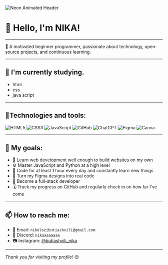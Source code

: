 
<!-- ჰედერი 5: Neon Lights SVG -->
<p>
  <img 
    src="https://readme-typing-svg.herokuapp.com?font=Orbitron&size=30&pause=1000&color=730800&width=700&lines=I'm+NIKA.;Creating+Websites+and+Discord+Channels" 
    alt="Neon Animated Header" 
    style=" margin-right: 110px;" 
  />
</p>

# 👋 Hello, I'm NIKA!

---

🎯 A motivated beginner programmer, passionate about technology, open-source projects, and continuous learning.

---

## 🧠 I'm currently studying.
- html  
- css  
- java script
---

## 🔧Technologies and tools:
![HTML5](https://img.shields.io/badge/-HTML5-E34F26?logo=html5&logoColor=white&style=flat)
![CSS3](https://img.shields.io/badge/-CSS3-1572B6?logo=css3&logoColor=white&style=flat)
![JavaScript](https://img.shields.io/badge/-JavaScript-F7DF1E?logo=javascript&logoColor=black&style=flat)
![GitHub](https://img.shields.io/badge/-GitHub-181717?logo=github&logoColor=white&style=flat)
![ChatGPT](https://img.shields.io/badge/-ChatGPT-10A37F?logo=openai&logoColor=white&style=flat)
![Figma](https://img.shields.io/badge/-Figma-F24E1E?logo=figma&logoColor=white&style=flat)
![Canva](https://img.shields.io/badge/-Canva-00C4CC?logo=canva&logoColor=white&style=flat)

---

## 📅 ​​​​My goals:

- 🎯 Learn web development well enough to build websites on my own
- ⚙️ Master JavaScript and Python at a high level
- 🧠 Code for at least 1 hour every day and constantly learn new things
- 🧩 Turn my Figma designs into real code
- 🚀 Become a full-stack developer
- 🗓️ Track my progress on GitHub and regularly check in on how far I've come

---

## 📫 How to reach me:

- 📧 Email: `nikolozibutiashvili@gmail.com`  
- 💬 Discord: `nikaaaaaaaa`  
- 📷 Instagram: [@butiashvili_nika](https://www.instagram.com/butiashvili_nika/) 

---

_Thank you for visiting my profile!_ 😊
